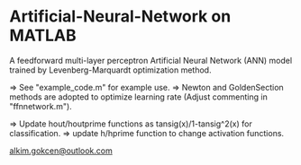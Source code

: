 # Artificial-Neural-Network on MATLAB
A feedforward multi-layer perceptron Artificial Neural Network (ANN) model trained by Levenberg-Marquardt optimization method.

=> See "example_code.m" for example use.
=> Newton and GoldenSection methods are adopted to optimize learning rate (Adjust commenting in "ffnnetwork.m").

=> Update hout/houtprime functions as tansig(x)/1-tansig^2(x) for classification.
=> update h/hprime function to change activation functions.

alkim.gokcen@outlook.com
